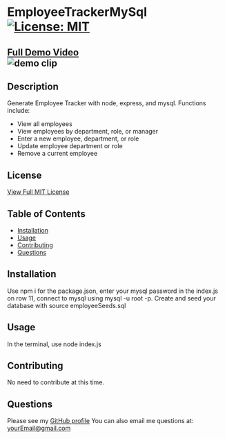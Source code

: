 # EmployeeTrackerMySql [![License: MIT](https://img.shields.io/badge/License-MIT-yellow.svg)](https://opensource.org/licenses/MIT)
  [Full Demo Video](https://drive.google.com/file/d/1foT2zxzuLRguBNzEk3amJJL0iAbkIWmv/view)  
  ![demo clip](https://github.com/krcook1980/EmployeeTrackerMySql/blob/main/assets/ETgif%20(1).gif?raw=true)
---
  ## Description
   Generate Employee Tracker with node, express, and mysql. Functions include:
   - View all employees
   - View employees by department, role, or manager
   - Enter a new employee, department, or role
   - Update employee department or role
   - Remove a current employee
   

  ## License
   [View Full MIT License](https://opensource.org/licenses/MIT)

  ## Table of Contents

  * [Installation](#installation)
  * [Usage](#usage)
  * [Contributing](#contributing)
  * [Questions](#questions)


  ## Installation
   Use npm i for the package.json, enter your mysql password in the index.js on row 11, connect to mysql using mysql -u root -p. Create and seed your database with source employeeSeeds.sql

  ## Usage

   In the terminal, use node index.js

  ## Contributing
   No need to contribute at this time.

  ## Questions
   Please see my [GitHub profile](https://github.com/profileHere)
   You can also email me questions at: yourEmail@gmail.com



